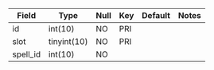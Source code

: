 **Field**|**Type**|**Null**|**Key**|**Default**|**Notes**
-----|-----|-----|-----|-----|-----
id|int(10)|NO|PRI| | 
slot|tinyint(10)|NO|PRI| | 
spell\_id|int(10)|NO| | | 